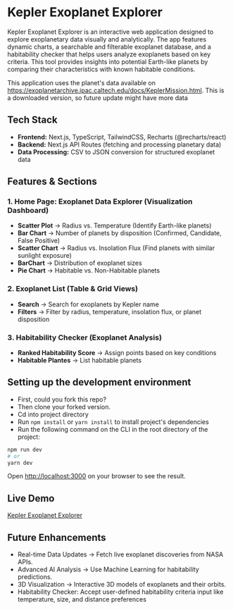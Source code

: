 # Kepler Exoplanet Explorer

Kepler Exoplanet Explorer is an interactive web application designed to explore exoplanetary data visually and analytically. The app features dynamic charts, a searchable and filterable exoplanet database, and a habitability checker that helps users analyze exoplanets based on key criteria. This tool provides insights into potential Earth-like planets by comparing their characteristics with known habitable conditions.

This application uses the planet's data available on https://exoplanetarchive.ipac.caltech.edu/docs/KeplerMission.html. This is a downloaded version, so future update might have more data

## **Tech Stack**

- **Frontend:** Next.js, TypeScript, TailwindCSS, Recharts (@recharts/react)
- **Backend:** Next.js API Routes (fetching and processing planetary data)
- **Data Processing:** CSV to JSON conversion for structured exoplanet data

## Features & Sections

### 1️. **Home Page: Exoplanet Data Explorer (Visualization Dashboard)**
- **Scatter Plot** → Radius vs. Temperature (Identify Earth-like planets)
- **Bar Chart** → Number of planets by disposition (Confirmed, Candidate, False Positive)
- **Scatter Chart** → Radius vs. Insolation Flux (Find planets with similar sunlight exposure)
- **BarChart** → Distribution of exoplanet sizes
- **Pie Chart** → Habitable vs. Non-Habitable planets

### 2️. **Exoplanet List (Table & Grid Views)**
- **Search** → Search for exoplanets by Kepler name
- **Filters** → Filter by radius, temperature, insolation flux, or planet disposition

### 3️. **Habitability Checker (Exoplanet Analysis)**
- **Ranked Habitability Score** → Assign points based on key conditions
- **Habitable Plantes** → List habitable planets

## Setting up the development environment

- First, could you fork this repo?  
- Then clone your forked version.  
- Cd into project directory  
- Run `npm install` or `yarn install` to install project's dependencies  
- Run the following command on the CLI in the root directory of the project:

```bash
npm run dev
# or
yarn dev
```

Open [http://localhost:3000](http://localhost:3000) on your browser to see the result.

## Live Demo
[Kepler Exoplanet Explorer](https://kepler-exoplanet-explorer.vercel.app)

## Future Enhancements
- Real-time Data Updates → Fetch live exoplanet discoveries from NASA APIs.
- Advanced AI Analysis → Use Machine Learning for habitability predictions.
- 3D Visualization → Interactive 3D models of exoplanets and their orbits.
- Habitability Checker: Accept user-defined habitability criteria input like temperature, size, and distance preferences
